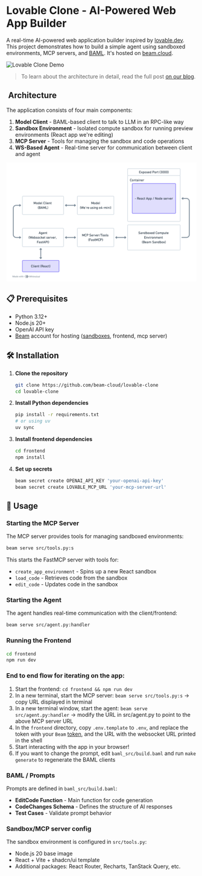 # Lovable Clone - AI-Powered Web App Builder

A real-time AI-powered web application builder inspired by [lovable.dev](https://lovable.dev). This project demonstrates how to build a simple agent using sandboxed environments, MCP servers, and [BAML](https://github.com/BoundaryML/baml). It's hosted on [beam.cloud](https://beam.cloud).

![Lovable Clone Demo](assets/lovable-demo.gif)

> To learn about the architecture in detail, read the full post [on our blog](https://www.beam.cloud/blog/agentic-apps).

## ️ Architecture

The application consists of four main components:

1. **Model Client** - BAML-based client to talk to LLM in an RPC-like way
2. **Sandbox Environment** - Isolated compute sandbox for running preview environments (React app we're editing)
3. **MCP Server** - Tools for managing the sandbox and code operations
4. **WS-Based Agent** - Real-time server for communication between client and agent

![Architecture Diagram](assets/arch.png)

## 📋 Prerequisites

- Python 3.12+
- Node.js 20+
- OpenAI API key
- [Beam](https://beam.cloud) account for hosting ([sandboxes](https://docs.beam.cloud/v2/sandbox/overview), frontend, mcp server)

## 🛠️ Installation

1. **Clone the repository**

   ```bash
   git clone https://github.com/beam-cloud/lovable-clone
   cd lovable-clone
   ```

2. **Install Python dependencies**

   ```bash
   pip install -r requirements.txt
   # or using uv
   uv sync
   ```

3. **Install frontend dependencies**

   ```bash
   cd frontend
   npm install
   ```

4. **Set up secrets**
   ```bash
   beam secret create OPENAI_API_KEY 'your-openai-api-key'
   beam secret create LOVABLE_MCP_URL 'your-mcp-server-url'
   ```

## 🎯 Usage

### Starting the MCP Server

The MCP server provides tools for managing sandboxed environments:

```bash
beam serve src/tools.py:s
```

This starts the FastMCP server with tools for:

- `create_app_environment` - Spins up a new React sandbox
- `load_code` - Retrieves code from the sandbox
- `edit_code` - Updates code in the sandbox

### Starting the Agent

The agent handles real-time communication with the client/frontend:

```bash
beam serve src/agent.py:handler
```

### Running the Frontend

```bash
cd frontend
npm run dev
```

### End to end flow for iterating on the app:

1. Start the frontend: `cd frontend && npm run dev`
2. In a new terminal, start the MCP server: `beam serve src/tools.py:s` -> copy URL displayed in terminal
3. In a new terminal window, start the agent: `beam serve src/agent.py:handler` -> modify the URL in src/agent.py to point to the above MCP server URL
4. In the `frontend` directory, copy `.env.template` to `.env`, and replace the token with your `Beam` [token](https://platform.beam.cloud/settings/api-keys), and the URL with the websocket URL printed in the shell
5. Start interacting with the app in your browser!
6. If you want to change the prompt, edit `baml_src/build.baml` and run `make generate` to regenerate the BAML clients

### BAML / Prompts

Prompts are defined in `baml_src/build.baml`:

- **EditCode Function** - Main function for code generation
- **CodeChanges Schema** - Defines the structure of AI responses
- **Test Cases** - Validate prompt behavior

### Sandbox/MCP server config

The sandbox environment is configured in `src/tools.py`:

- Node.js 20 base image
- React + Vite + shadcn/ui template
- Additional packages: React Router, Recharts, TanStack Query, etc.
